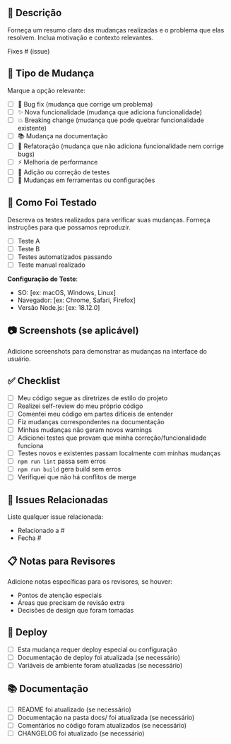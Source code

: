 ## 📝 Descrição

Forneça um resumo claro das mudanças realizadas e o problema que elas resolvem. Inclua motivação e contexto relevantes.

Fixes # (issue)

## 🔄 Tipo de Mudança

Marque a opção relevante:

- [ ] 🐛 Bug fix (mudança que corrige um problema)
- [ ] ✨ Nova funcionalidade (mudança que adiciona funcionalidade)
- [ ] 💥 Breaking change (mudança que pode quebrar funcionalidade existente)
- [ ] 📚 Mudança na documentação
- [ ] 🔧 Refatoração (mudança que não adiciona funcionalidade nem corrige bugs)
- [ ] ⚡ Melhoria de performance
- [ ] 🧪 Adição ou correção de testes
- [ ] 🔨 Mudanças em ferramentas ou configurações

## 🧪 Como Foi Testado

Descreva os testes realizados para verificar suas mudanças. Forneça instruções para que possamos reproduzir.

- [ ] Teste A
- [ ] Teste B
- [ ] Testes automatizados passando
- [ ] Teste manual realizado

**Configuração de Teste**:
- SO: [ex: macOS, Windows, Linux]
- Navegador: [ex: Chrome, Safari, Firefox]
- Versão Node.js: [ex: 18.12.0]

## 📷 Screenshots (se aplicável)

Adicione screenshots para demonstrar as mudanças na interface do usuário.

## ✅ Checklist

- [ ] Meu código segue as diretrizes de estilo do projeto
- [ ] Realizei self-review do meu próprio código
- [ ] Comentei meu código em partes difíceis de entender
- [ ] Fiz mudanças correspondentes na documentação
- [ ] Minhas mudanças não geram novos warnings
- [ ] Adicionei testes que provam que minha correção/funcionalidade funciona
- [ ] Testes novos e existentes passam localmente com minhas mudanças
- [ ] `npm run lint` passa sem erros
- [ ] `npm run build` gera build sem erros
- [ ] Verifiquei que não há conflitos de merge

## 🔗 Issues Relacionadas

Liste qualquer issue relacionada:
- Relacionado a #
- Fecha #

## 📋 Notas para Revisores

Adicione notas específicas para os revisores, se houver:
- Pontos de atenção especiais
- Áreas que precisam de revisão extra
- Decisões de design que foram tomadas

## 🚀 Deploy

- [ ] Esta mudança requer deploy especial ou configuração
- [ ] Documentação de deploy foi atualizada (se necessário)
- [ ] Variáveis de ambiente foram atualizadas (se necessário)

## 📚 Documentação

- [ ] README foi atualizado (se necessário)
- [ ] Documentação na pasta docs/ foi atualizada (se necessário)
- [ ] Comentários no código foram atualizados (se necessário)
- [ ] CHANGELOG foi atualizado (se necessário)
